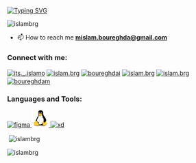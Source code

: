 <a href="https://git.io/typing-svg"><img src="https://readme-typing-svg.demolab.com?font=Fira+Code&duration=2000&pause=1000&center=true&vCenter=true&multiline=true&random=false&width=435&height=100&lines=Hi+%F0%9F%91%8B%2C+I'm+Boureghda+Mohamed+Islam;%F0%9F%92%BB+CS+student+from+Algeria" alt="Typing SVG" /></a>


<!---
<h1 align="center">Hi 👋, I'm Boureghda Mohamed Islam</h1>
<h3 align="center">ِCS student from Algeria</h3>
--->

<p align="left"> <img src="https://komarev.com/ghpvc/?username=islambrg&label=Profile%20views&color=0d8ece&style=flat" alt="islambrg" /> </p>

- 📫 How to reach me **mislam.boureghda@gmail.com**

<h3 align="left">Connect with me:</h3>
<p align="left">
<a href="https://instagram.com/its._.islamo" target="blank"><img align="center" src="https://raw.githubusercontent.com/rahuldkjain/github-profile-readme-generator/master/src/images/icons/Social/instagram.svg" alt="its._.islamo" height="30" width="40" /></a>
<a href="https://fb.com/islam.brg" target="blank"><img align="center" src="https://raw.githubusercontent.com/rahuldkjain/github-profile-readme-generator/master/src/images/icons/Social/facebook.svg" alt="islam.brg" height="30" width="40" /></a>
<a href="https://twitter.com/boureghdai" target="blank"><img align="center" src="https://raw.githubusercontent.com/rahuldkjain/github-profile-readme-generator/master/src/images/icons/Social/twitter.svg" alt="boureghdai" height="30" width="40" /></a>
<a href="https://www.snapchat.com/add/islam.brg?sender_web_id=87b549f9-877a-4c69-a085-b248957d577b&device_type=desktop&is_copy_url=true" target="blank"><img align="center" src="https://raw.githubusercontent.com/rahuldkjain/github-profile-readme-generator/master/src/images/icons/Social/snapchat.svg" alt="islam.brg" height="30" width="40" /></a>  
<a href="https://discord.gg/islam.brg" target="blank"><img align="center" src="https://raw.githubusercontent.com/rahuldkjain/github-profile-readme-generator/master/src/images/icons/Social/discord.svg" alt="islam.brg" height="30" width="40" /></a>
<a href="https://www.pinterest.com/boureghdam" target="blank"><img align="center" src="https://raw.githubusercontent.com/rahuldkjain/github-profile-readme-generator/master/src/images/icons/Social/pinterest.svg" alt="boureghdam" height="30" width="40" /></a>

</p>

<h3 align="left">Languages and Tools:</h3>
<p align="left"> <a href="https://www.figma.com/" target="_blank" rel="noreferrer"> <img src="https://www.vectorlogo.zone/logos/figma/figma-icon.svg" alt="figma" width="40" height="40"/> </a> <a href="https://www.linux.org/" target="_blank" rel="noreferrer"> <img src="https://raw.githubusercontent.com/devicons/devicon/master/icons/linux/linux-original.svg" alt="linux" width="40" height="40"/> </a> <a href="https://www.adobe.com/products/xd.html" target="_blank" rel="noreferrer"> <img src="https://cdn.worldvectorlogo.com/logos/adobe-xd.svg" alt="xd" width="40" height="40"/> </a> </p>

<p>&nbsp;<img align="center" src="https://github-readme-stats.vercel.app/api?username=islambrg&show_icons=true&theme=radical&title_color=ffffff&text_color=ffffff&bg_color=383b9f&hide_border=true&locale=en" alt="islambrg" /></p>

<p><img align="center" src="https://github-readme-streak-stats.herokuapp.com/?user=islambrg&theme=dark" alt="islambrg" /></p>


<!--- 
- 👋 Hi, I’m @islambrg
- 👀 I’m interested in computer science
- 🌱 I’m currently learning computer science
- 💞️ I’m looking to collaborate on ...
- 📫 How to reach me ...
- 😄 Pronouns: ...
- ⚡ Fun fact: ...
--->

<!---
islambrg/islambrg is a ✨ special ✨ repository because its `README.md` (this file) appears on your GitHub profile.
You can click the Preview link to take a look at your changes.
--->
